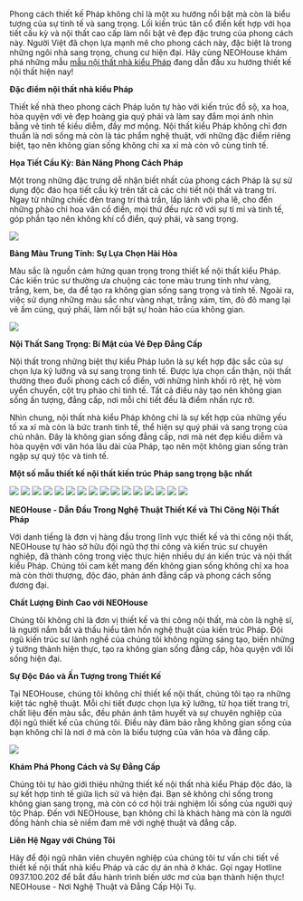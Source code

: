 Phong cách thiết kế Pháp không chỉ là một xu hướng nổi bật mà còn là biểu tượng của sự tinh tế và sang trọng. Lối kiến trúc tân cổ điển kết hợp với họa tiết cầu kỳ và nội thất cao cấp làm nổi bật vẻ đẹp đặc trưng của phong cách này. Người Việt đã chọn lựa mạnh mẽ cho phong cách này, đặc biệt là trong những ngôi nhà sang trọng, chung cư hiện đại. Hãy cùng NEOHouse khám phá những mẫu <a href="https://neohouse.vn/noi-that-kien-truc-phap/" target="_blank">mẫu nội thất nhà kiểu Pháp</a> đang dẫn đầu xu hướng thiết kế nội thất hiện nay!

<b>Đặc điểm nội thất nhà kiểu Pháp</b>

Thiết kế nhà theo phong cách Pháp luôn tự hào với kiến trúc đồ sộ, xa hoa, hòa quyện với vẻ đẹp hoàng gia quý phái và làm say đắm mọi ánh nhìn bằng vẻ tinh tế kiều diễm, đầy mơ mộng. Nội thất kiểu Pháp không chỉ đơn thuần là nơi sống mà còn là tác phẩm nghệ thuật, với những đặc điểm riêng biệt, tạo nên không gian sống không chỉ xa xỉ mà còn vô cùng tinh tế.

<b>Họa Tiết Cầu Kỳ: Bản Năng Phong Cách Pháp</b>

Một trong những đặc trưng dễ nhận biết nhất của phong cách Pháp là sự sử dụng độc đáo họa tiết cầu kỳ trên tất cả các chi tiết nội thất và trang trí. Ngay từ những chiếc đèn trang trí thả trần, lấp lánh với pha lê, cho đến những phào chỉ hoa văn cổ điển, mọi thứ đều rực rỡ với sự tỉ mỉ và tinh tế, góp phần tạo nên không khí cổ điển, quý phái, và sang trọng.

<img border="0" data-original-height="692" data-original-width="900" src="https://blogger.googleusercontent.com/img/b/R29vZ2xl/AVvXsEhHLQ_7ELm6hcabz1_LvUTFVBnU8w0N9BBz_q4G-y63rAoN1YEHnfw8qmuXQsn8IHLYrw5_cLSRvEnU68IpkrF-93oWFrxgchzWkaAZxIvSBXBcTmdkTJ5Bhkg1KjvTn4650qm_Ok7CMxkgVIK4eaQucI7SsuJg3rPfKCdRYWtU7nn_flFzzQs7aaPCHj0/s16000/dac-trung-noi-bat-khi-thiet-ke-noi-that-kien-truc-phap-2.jpg">

<b>Bảng Màu Trung Tính: Sự Lựa Chọn Hài Hòa</b>

Màu sắc là nguồn cảm hứng quan trọng trong thiết kế nội thất kiểu Pháp. Các kiến trúc sư thường ưa chuộng các tone màu trung tính như vàng, trắng, kem, be, da để tạo ra không gian sống sang trọng và tinh tế. Ngoài ra, việc sử dụng những màu sắc như vàng nhạt, trắng xám, tím, đỏ đô mang lại vẻ ấm cúng, quý phái, làm nổi bật sự hoàn hảo của không gian.

<img border="0" data-original-height="605" data-original-width="900" src="https://blogger.googleusercontent.com/img/b/R29vZ2xl/AVvXsEgequ_SRyuffZ84JAosnkeZOaZisNhOvSBUUiWIrxFrQhPS2e5ZDuroSKy4c3zySixKf846DDypHmje9xAebzdOCIiyO2DlAkBWmt3XBMQCohzQwYU0MLLDOK0-Lv1rM0srBGBea9K_AO7qz0LOocQz-urmpmh5brIZCtnBXltQRd8waYou02CnmQCybbM/s16000/dac-trung-noi-bat-khi-thiet-ke-noi-that-kien-truc-phap-1.jpg">

<b>Nội Thất Sang Trọng: Bí Mật của Vẻ Đẹp Đẳng Cấp</b>

Nội thất trong những biệt thự kiểu Pháp luôn là sự kết hợp đặc sắc của sự chọn lựa kỹ lưỡng và sự sang trọng tinh tế. Được lựa chọn cẩn thận, nội thất thường theo đuổi phong cách cổ điển, với những hình khối rõ rệt, hệ vòm uyển chuyển, cột trụ phào chỉ tinh tế. Tất cả điều này tạo nên không gian sống ấn tượng, đẳng cấp, nơi mỗi chi tiết đều là điểm nhấn rực rỡ.

Nhìn chung, nội thất nhà kiểu Pháp không chỉ là sự kết hợp của những yếu tố xa xỉ mà còn là bức tranh tinh tế, thể hiện sự quý phái và sang trọng của chủ nhân. Đây là không gian sống đẳng cấp, nơi mà nét đẹp kiều diễm và hòa quyện với văn hóa lâu dài của Pháp, tạo nên một không gian sống tràn ngập sự quý tộc và tinh tế.

<b>Một số mẫu thiết kế nội thất kiến trúc Pháp sang trọng bậc nhất</b>

<img border="0" data-original-height="592" data-original-width="900" src="https://blogger.googleusercontent.com/img/b/R29vZ2xl/AVvXsEjwi2MnDep71Y-n-Tt03jGZKCyC_R8zvRP3i47jUbX3ZG7WCZxoL1E56oxG0S29QaQRyQzhmCVsIyGE0CFAuZ022z2f9XC_Xp9qe92wa1wuJ7SE8AVeePTLDnMs4eqdMlaeT91kMmRk-LF9Q2IIMV21ene6-1maSJPgjgY4Z7F6aqID-X_7HVo7s_X6ZmE/s16000/noi-that-kien-truc-biet-thu-kieu-phap-1.jpg">
<img border="0" data-original-height="592" data-original-width="900" src="https://blogger.googleusercontent.com/img/b/R29vZ2xl/AVvXsEhClSWFD5BJmGJCe4b5DQhcMnHYSuhwlFCX7DIUV2gCALAPK1NL6RPNODttfW_NKkSAqpsxfZbZmPYCV3xEhv_gifW9LUox2TlXdH2Xx8Z0-L9R4S84sSN7y7CdGVF87wy81p6FYqYYfh9kU5oeLFPBFdH7E9vcqgBR2K8ijK4NmOI6_qzPZ0UZvztjXw0/s16000/noi-that-kien-truc-biet-thu-kieu-phap-2.jpg">
<img border="0" data-original-height="592" data-original-width="900" src="https://blogger.googleusercontent.com/img/b/R29vZ2xl/AVvXsEgPQUP5Qtl4U8q_uB9hz0GLSSKQQfsO-RwJhKMC92YxFR_mM8gIpigc6pLudSuTNYnPIoR3WtjzrR-KmLiax-JsneNIhLSpRJX6LXOfnxkqa2hFp9mkvbiUDMfr-IBesPnkYLlsT2sauKWklBJebvnok4p0kytxMY2xQXVxEtAZ-7tTOKsR9nKgnT686qU/s16000/noi-that-kien-truc-biet-thu-kieu-phap-3.jpg">
<img border="0" data-original-height="592" data-original-width="900" src="https://blogger.googleusercontent.com/img/b/R29vZ2xl/AVvXsEguDp31ENP7o63nNuCqI7Ajw4YT77riYBCfJeJ9rxhFhQBy3AM8RcArD9qkys-NOglq2ForQD_lpPqhbQzYOil_ASjpifEnqvhZIk6w-YUR_3mzQPKUVioEoY_2FaSRFFY9Zs3R0Llac295_kucLLI2ZOjAg-ez4hVYpDghw62L9CSVWxLB1Ot7BOp8I2k/s16000/noi-that-kien-truc-biet-thu-kieu-phap-4.jpg">
<img border="0" data-original-height="592" data-original-width="900" src="https://blogger.googleusercontent.com/img/b/R29vZ2xl/AVvXsEgpezfu_frqjpJ_Oo_XdMv_zXMTapBHiqncGY-N0RPLjMn8cDtr1mJO9JPN1c7c7lq15LBTUPz_PIjE84R-8CLVn73Lc-nKmISv6G_jf4OwT0olEqBH7XbMJ5OReJSpsJoxOqu0gdbNDF0huP6Xoi6uKCI6aunwyKVT4PBAYpDEYElqVMIinhq3TqtyLXk/s16000/noi-that-kien-truc-biet-thu-kieu-phap-5.jpg">
<img border="0" data-original-height="598" data-original-width="900" src="https://blogger.googleusercontent.com/img/b/R29vZ2xl/AVvXsEhfIgjLMPd0fumy0NSsY0lntN-oxU0xcuLPwSr7FAVL9VzQC_sBhDQxd6enHCOX3OpQB6nfEZgl6HonMh_RdvaLU4qcm4Uo_p53QAnta9ot9GEhVXjSnuVdtT3v702-jTwtf037HFZ08N6pyTjpEOJ1NkDj0q1hudubDod99acrtRkSfKstCpKaMO0Kac0/s16000/noi-that-kien-truc-kieu-Chau-Au-1.jpg">
<img border="0" data-original-height="598" data-original-width="900" src="https://blogger.googleusercontent.com/img/b/R29vZ2xl/AVvXsEiGeFFRAvQF0v8F5cS33gJpscANpGY7q4rqsZzQQGURkGNivRMFdmN6u21F6zRKLtqqW33A-ie03FcqzfAIthK8HQ3oNVtriwTEcckjPKhCSIE_EUUMRDo_2z6pF3p4veoRyorPHAcRg4Orya0kvpXfMwifQ_hBJuU3U4y55T3LZYPglp2Num_v2-jziMA/s16000/noi-that-kien-truc-kieu-Chau-Au-2.jpg">
<img border="0" data-original-height="598" data-original-width="900" src="https://blogger.googleusercontent.com/img/b/R29vZ2xl/AVvXsEhJz57LNHG3id1Hwjn2yWvLErUe4EMzturXV0qDP8rLVYn5uq-8U-CbmqHs0q1rAsAmcnTAmNk1-zyv9kDDyynd40fWbAkDVSWXTNWq-3lB0zzH1zWX7JuCddBXfwcEx7q1judLU2V63nkBys_lQS8JFah_6xg8017OZc71-0OVP_L1kb2TUUPqVXH11M4/s16000/noi-that-kien-truc-kieu-Chau-Au-3.jpg">
<img border="0" data-original-height="598" data-original-width="900" src="https://blogger.googleusercontent.com/img/b/R29vZ2xl/AVvXsEhik9TCxVKEBO7gAFluKJ4geP4NnVkkvC2r5R1t7RzH3ko3-XaQKsd17nexd5HmWrpE8Kr3pWR_4856UbVP1aKtFjsQsnOQzwLavCWmHevpq25HzVh71mxPpZvGVckB-nvfTwllUbhJhkTcWdIoUYwYpo3bVsyOzxpvFj8R_cBNCimfGMzaqstZYifw6mg/s16000/noi-that-kien-truc-kieu-Chau-Au-4.jpg">
<img border="0" data-original-height="675" data-original-width="900" src="https://blogger.googleusercontent.com/img/b/R29vZ2xl/AVvXsEhflQqeKa_sTAm79RVaWjDHxeAKxpb6m_OC8yNwI28cxyM2LxI9uzduaV_ksekXjdrJ_Ie7pGhDKd0Zq6M81ZgZIZxj5t2fuqlWqI_CrRFKMGL-Om_Wlpt1Rb7iuvJZVt7g0HBudoA7QJLfOlTt2SL8mYggHSxyS7vki80PScFuUi1UBUnkumvfuCJo5Pc/s16000/noi-that-kien-truc-kieu-phap-2-tang-1.jpg">
<img border="0" data-original-height="675" data-original-width="900" src="https://blogger.googleusercontent.com/img/b/R29vZ2xl/AVvXsEgXqXBEikuiOtQEYdxAPIXFv3PFLxkOhkJTpBf0DcysbqOuNVl7j2ieyQdp__Ni-iWwxXFDzT0dc7fk651KzNGt4rpOXvBOZ0fS47C_SfpCcgYQDJN8oeSg8oP5ttmDmK1Rk7u6_zBbJPtPpwz1pDYuQZUwnAA7WIWm2-kN89dyNMBTTxkXzZmIyni9KrU/s16000/noi-that-kien-truc-kieu-phap-2-tang-2.jpg">
<img border="0" data-original-height="675" data-original-width="900" src="https://blogger.googleusercontent.com/img/b/R29vZ2xl/AVvXsEhkuUqB_vMdBtmzonOJakZdn7IQMOOdx4yZZmd5xLsW9Ze61gP3DDBqZ1gLAnB3YohbRyNs-HlBLDqMa5xr81kR2OBZ-l327IYAcl8FNm5uKtYLTLii_W_jZOlBWGXObcLO-waabfw5uclEAEQGl9JiP010zrUpXsJKflOAavXPrVbGC48p1UXQIZ-brpo/s16000/noi-that-kien-truc-kieu-phap-2-tang-3.jpg">
<img border="0" data-original-height="675" data-original-width="900" src="https://blogger.googleusercontent.com/img/b/R29vZ2xl/AVvXsEiqVS0TsajZ-34N8_KsZGR2QkrLDPaLfKV1PP_dc3hhRBObceNq6uovmGZw-Danjl_DhmXcgjHMEV34qwleRHYsw1tYdxVWPUM5lf9_KczDYHcIFqq8JUL8QImxO5R1flqY648sWlKFnJo4bv8UepyW8vvwzAiMezbGGI4orcvZUUmkcqFFukQ5-HviBIo/s16000/noi-that-kien-truc-kieu-phap-2-tang-4.jpg">
<img border="0" data-original-height="639" data-original-width="900" src="https://blogger.googleusercontent.com/img/b/R29vZ2xl/AVvXsEicVal05N0g_lRf3mJ-6lyvD2b7UL88KojlxADZBDvgYQnEl3zITH61lYoshoGEY7ohmBsziIDqCFat6BzBf8w_llWUb1VPmTIhZaxJeVfddD25JxXyhj5QPsKnQouk-GMb96R1w-hn7GezydzfVar-HjDpveKyr3wCRH19KuqMsThULnrrYAixx6iUCT4/s16000/noi-that-kien-truc-lau-dai-kieu-phap-2.jpg">
<img border="0" data-original-height="639" data-original-width="900" src="https://blogger.googleusercontent.com/img/b/R29vZ2xl/AVvXsEj8dYso8VkaPU2dOLb6SQlHk5nYuut7p1W3hphXWwHZPdkQfIo-GJAfGptsxez02dm5sr05J4hLO2tQ7eeOelC3epdethDNKlAg8-hZ9Fi4kCor6iGIYO7Iy2OffdKb93ujPH5R4UJmriyEv0N3XjvTYXf5-fVjc045J2ODsz97usB15A5mcyJdbnlYwC4/s16000/noi-that-kien-truc-lau-dai-kieu-phap-3.jpg">
<img border="0" data-original-height="639" data-original-width="900" src="https://blogger.googleusercontent.com/img/b/R29vZ2xl/AVvXsEgxAU6IGD2oCKeOjjFEqtvXjHkjCrfTl42VTIdz_mWLYNLrP56_Z8zk9IxkMUEORaZdcFFAd-YV300D1JcKW1tIbj-KlBK6fhXatYpHk-CZQi61tMuLR6sA3MYddSoxJi_SrvdgLhGE4oV4lBjbDn2ZsH13bdA1EPIASV0YM8NUFMM3F1vTKxBD8UM0TL0/s16000/noi-that-kien-truc-lau-dai-kieu-phap-4.jpg">

<b>NEOHouse - Dẫn Đầu Trong Nghệ Thuật Thiết Kế và Thi Công Nội Thất Pháp</b>

Với danh tiếng là đơn vị hàng đầu trong lĩnh vực thiết kế và thi công nội thất, NEOHouse tự hào sở hữu đội ngũ thợ thi công và kiến trúc sư chuyên nghiệp, đã thành công trong việc thực hiện nhiều dự án kiến trúc và nội thất kiểu Pháp. Chúng tôi cam kết mang đến không gian sống không chỉ xa hoa mà còn thời thượng, độc đáo, phản ánh đẳng cấp và phong cách sống đương đại.

<b>Chất Lượng Đỉnh Cao với NEOHouse</b>

Chúng tôi không chỉ là đơn vị thiết kế và thi công nội thất, mà còn là nghệ sĩ, là người nắm bắt và thấu hiểu tâm hồn nghệ thuật của kiến trúc Pháp. Đội ngũ kiến trúc sư lành nghề của chúng tôi không ngừng sáng tạo, biến những ý tưởng thành hiện thực, tạo ra không gian sống đẳng cấp, hòa quyện với lối sống hiện đại.

<b>Sự Độc Đáo và Ấn Tượng trong Thiết Kế</b>

Tại NEOHouse, chúng tôi không chỉ thiết kế nội thất, chúng tôi tạo ra những kiệt tác nghệ thuật. Mỗi chi tiết được chọn lựa kỹ lưỡng, từ họa tiết trang trí, chất liệu đến màu sắc, đều phản ánh tâm huyết và sự chuyên nghiệp của đội ngũ thiết kế của chúng tôi. Điều này đảm bảo rằng không gian sống của bạn không chỉ là nơi ở mà còn là biểu tượng của văn hóa và đẳng cấp.

<img border="0" data-original-height="605" data-original-width="900" src="https://blogger.googleusercontent.com/img/b/R29vZ2xl/AVvXsEgequ_SRyuffZ84JAosnkeZOaZisNhOvSBUUiWIrxFrQhPS2e5ZDuroSKy4c3zySixKf846DDypHmje9xAebzdOCIiyO2DlAkBWmt3XBMQCohzQwYU0MLLDOK0-Lv1rM0srBGBea9K_AO7qz0LOocQz-urmpmh5brIZCtnBXltQRd8waYou02CnmQCybbM/s16000/dac-trung-noi-bat-khi-thiet-ke-noi-that-kien-truc-phap-1.jpg">

<b>Khám Phá Phong Cách và Sự Đẳng Cấp</b>

Chúng tôi tự hào giới thiệu những thiết kế nội thất nhà kiểu Pháp độc đáo, là sự kết hợp tinh tế giữa lịch sử và hiện đại. Bạn sẽ không chỉ sống trong không gian sang trọng, mà còn có cơ hội trải nghiệm lối sống của người quý tộc Pháp. Đến với NEOHouse, bạn không chỉ là khách hàng mà còn là người đồng hành chia sẻ niềm đam mê với nghệ thuật và đẳng cấp.

<b>Liên Hệ Ngay với Chúng Tôi</b>

Hãy để đội ngũ nhân viên chuyên nghiệp của chúng tôi tư vấn chi tiết về thiết kế nội thất nhà kiểu Pháp và các dự án nhà ở khác. Gọi ngay Hotline 0937.100.202 để bắt đầu hành trình biến ước mơ của bạn thành hiện thực! NEOHouse - Nơi Nghệ Thuật và Đẳng Cấp Hội Tụ.
